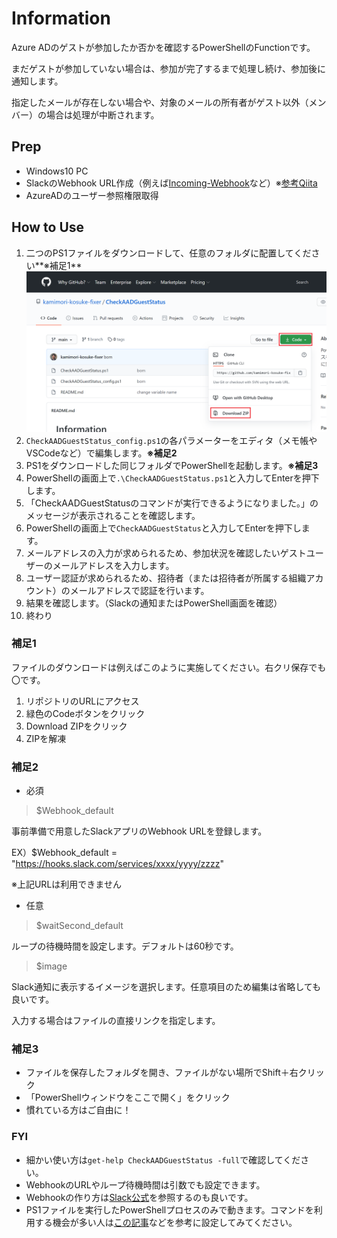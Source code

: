 # Information

Azure ADのゲストが参加したか否かを確認するPowerShellのFunctionです。

まだゲストが参加していない場合は、参加が完了するまで処理し続け、参加後に通知します。

指定したメールが存在しない場合や、対象のメールの所有者がゲスト以外（メンバー）の場合は処理が中断されます。

## Prep

- Windows10 PC
- SlackのWebhook URL作成（例えば[Incoming-Webhook](https://slack.com/services/new/incoming-webhook)など）※[参考Qiita](https://qiita.com/vmmhypervisor/items/18c99624a84df8b31008)
- AzureADのユーザー参照権限取得

## How to Use

1. 二つのPS1ファイルをダウンロードして、任意のフォルダに配置してください**※補足1**
![ファイルのダウンロード](https://github.com/kamimori-kosuke-fixer/CheckAADGuestStatus/blob/image/file%20download.png)
1. `CheckAADGuestStatus_config.ps1`の各パラメーターをエディタ（メモ帳やVSCodeなど）で編集します。**※補足2**
1. PS1をダウンロードした同じフォルダでPowerShellを起動します。**※補足3**
1. PowerShellの画面上で`.\CheckAADGuestStatus.ps1`と入力してEnterを押下します。
1. 「CheckAADGuestStatusのコマンドが実行できるようになりました。」のメッセージが表示されることを確認します。
1. PowerShellの画面上で`CheckAADGuestStatus`と入力してEnterを押下します。
1. メールアドレスの入力が求められるため、参加状況を確認したいゲストユーザーのメールアドレスを入力します。
1. ユーザー認証が求められるため、招待者（または招待者が所属する組織アカウント）のメールアドレスで認証を行います。
1. 結果を確認します。（Slackの通知またはPowerShell画面を確認）
1. 終わり

### 補足1

ファイルのダウンロードは例えばこのように実施してください。右クリ保存でも〇です。
1. リポジトリのURLにアクセス
1. 緑色のCodeボタンをクリック
1. Download ZIPをクリック
1. ZIPを解凍


### 補足2

- 必須

 > $Webhook_default

  事前準備で用意したSlackアプリのWebhook URLを登録します。

 EX）$Webhook_default = "https://hooks.slack.com/services/xxxx/yyyy/zzzz"

 ※上記URLは利用できません

- 任意

 > $waitSecond_default

 ループの待機時間を設定します。デフォルトは60秒です。

 > $image

 Slack通知に表示するイメージを選択します。任意項目のため編集は省略しても良いです。

 入力する場合はファイルの直接リンクを指定します。

### 補足3

- ファイルを保存したフォルダを開き、ファイルがない場所でShift＋右クリック
- 「PowerShellウィンドウをここで開く」をクリック
- 慣れている方はご自由に！

### FYI

- 細かい使い方は`get-help CheckAADGuestStatus -full`で確認してください。
- WebhookのURLやループ待機時間は引数でも設定できます。
- Webhookの作り方は[Slack公式](https://slack.com/intl/ja-jp/help/articles/115005265063)を参照するのも良いです。
- PS1ファイルを実行したPowerShellプロセスのみで動きます。コマンドを利用する機会が多い人は[この記事](https://www.vwnet.jp/Windows/PowerShell/2016100401/UseFunctionInPsPrompt.htm#profile)などを参考に設定してみてください。
